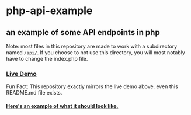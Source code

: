 # php-api-example
## an example of some API endpoints in php

Note: most files in this repository are made to work with a subdirectory named `/api/`. If you choose to not use this directory, you will most notably have to change the index.php file.

### [Live Demo](http://jwist.batcave.net/api/)

Fun Fact: This repository exactly mirrors the live demo above. even this README.md file exists.

#### [Here's an example of what it should look like.](http://filemanager.batcave.net/api/)